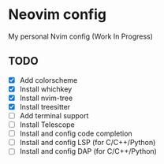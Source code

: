 # Neovim config
My personal Nvim config (Work In Progress)

## TODO
- [x] Add colorscheme
- [x] Install whichkey
- [x] Install nvim-tree
- [x] Install treesitter
- [ ] Add terminal support
- [ ] Install Telescope
- [ ] Install and config code completion
- [ ] Install and config LSP (for C/C++/Python)
- [ ] Install and config DAP (for C/C++/Python)
